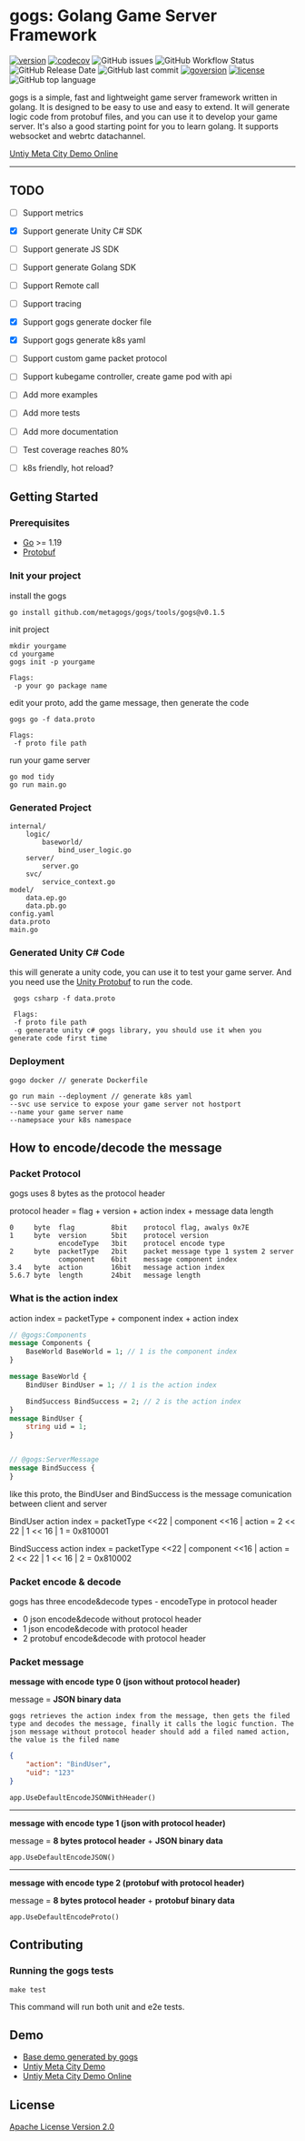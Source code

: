 # gogs: Golang Game Server Framework


[![version](https://img.shields.io/github/v/tag/metagogs/gogs?label=version)](https://github.com/metagogs/gogs)
[![codecov](https://codecov.io/gh/metagogs/gogs/branch/main/graph/badge.svg?token=CLNQZ26H6X)](https://codecov.io/gh/metagogs/gogs)
![GitHub issues](https://img.shields.io/github/issues/metagogs/gogs)
![GitHub Workflow Status](https://img.shields.io/github/workflow/status/metagogs/gogs/Go)
![GitHub Release Date](https://img.shields.io/github/release-date/metagogs/gogs)
![GitHub last commit](https://img.shields.io/github/last-commit/metagogs/gogs)
[![goversion](https://img.shields.io/github/go-mod/go-version/metagogs/gogs)](https://github.com/metagogs/gogs)
[![license](https://img.shields.io/github/license/metagogs/gogs)](https://github.com/metagogs/gogs)
![GitHub top language](https://img.shields.io/github/languages/top/metagogs/gogs)



gogs is a simple, fast and lightweight game server framework written in golang. It is designed to be easy to use and easy to extend. It will generate logic code from protobuf files, and you can use it to develop your game server. It's also a good starting point for you to learn golang. It supports websocket and webrtc datachannel.

[Untiy Meta City Demo Online](https://metagogs.github.io/metacity/)

---

## TODO
- [ ] Support metrics
- [x] Support generate Unity C# SDK
- [ ] Support generate JS SDK
- [ ] Support generate Golang SDK
- [ ] Support Remote call
- [ ] Support tracing
- [x] Support gogs generate docker file
- [x] Support gogs generate k8s yaml
- [ ] Support custom game packet protocol
- [ ] Support kubegame controller, create game pod with api
- [ ] Add more examples
- [ ] Add more tests
- [ ] Add more documentation
- [ ] Test coverage reaches 80% 
- [ ] k8s friendly, hot reload?


## Getting Started
### Prerequisites
* [Go](https://golang.org/) >= 1.19
* [Protobuf](https://developers.google.com/protocol-buffers)
### Init your project
install the gogs
```
go install github.com/metagogs/gogs/tools/gogs@v0.1.5
```
init project
```
mkdir yourgame
cd yourgame
gogs init -p yourgame

Flags:
 -p your go package name
```
edit your proto, add the game message, then generate the code
```
gogs go -f data.proto

Flags:
 -f proto file path
```
run your game server
```
go mod tidy
go run main.go
```
### Generated Project
```
internal/
    logic/
        baseworld/
            bind_user_logic.go
    server/
        server.go
    svc/
        service_context.go
model/
    data.ep.go
    data.pb.go
config.yaml     
data.proto      
main.go
```

### Generated Unity C# Code
this will generate a unity code, you can use it to test your game server. And you need use the [Unity Protobuf](./unity) to run the code.
```
 gogs csharp -f data.proto

 Flags:
 -f proto file path
 -g generate unity c# gogs library, you should use it when you generate code first time
```

### Deployment
```
gogo docker // generate Dockerfile

go run main --deployment // generate k8s yaml
--svc use service to expose your game server not hostport
--name your game server name
--namepsace your k8s namespace
```

## How to encode/decode the message
### Packet Protocol
gogs uses 8 bytes as the protocol header

protocol header = flag + version + action index + message data length
```
0     byte  flag         8bit    protocol flag, awalys 0x7E 
1     byte  version      5bit    protocel version
            encodeType   3bit    protocel encode type
2     byte  packetType   2bit    packet message type 1 system 2 server
            component    6bit    message component index
3.4   byte  action       16bit   message action index
5.6.7 byte  length       24bit   message length
```

### What is the action index

action index = packetType + component index + action index
```protobuf
// @gogs:Components
message Components {
    BaseWorld BaseWorld = 1; // 1 is the component index
}

message BaseWorld {
    BindUser BindUser = 1; // 1 is the action index

    BindSuccess BindSuccess = 2; // 2 is the action index
}
message BindUser {
    string uid = 1;
}


// @gogs:ServerMessage
message BindSuccess {
}
```

like this proto, the BindUser and BindSuccess is the message comunication between client and server

BindUser action index = packetType <<22 | component <<16 | action = 2 << 22 | 1 << 16 | 1 = 0x810001

BindSuccess action index = packetType <<22 | component <<16 | action = 2 << 22 | 1 << 16 | 2 = 0x810002

### Packet encode & decode
gogs has three encode&decode types - encodeType in protocol header
- 0 json encode&decode without protocol header
- 1 json encode&decode with protocol header
- 2 protobuf encode&decode with protocol header

### Packet message

**message with encode type 0 (json without protocol header)**

message = **JSON binary data**

`gogs retrieves the action index from the message, then gets the filed type and decodes the message, finally it calls the logic function. The json message without protocol header should add a filed named action, the value is the filed name`

```json
{
	"action": "BindUser",
	"uid": "123"
}
```

```golang
app.UseDefaultEncodeJSONWithHeader()
```

---
**message with encode type 1 (json with protocol header)**

message = **8 bytes protocol header** + **JSON binary data**

```golang
app.UseDefaultEncodeJSON()
```
---
**message with encode type 2 (protobuf with protocol header)**

message = **8 bytes protocol header** + **protobuf binary data**

```golang
app.UseDefaultEncodeProto()
```




## Contributing
### Running the gogs tests
```
make test
```
This command will run both unit and e2e tests.


## Demo
  + [Base demo generated by gogs](./examples/basedemo)
  + [Untiy Meta City Demo](https://github.com/metagogs/metacity)
  + [Untiy Meta City Demo Online](https://metagogs.github.io/metacity/)
  
## License
[Apache License Version 2.0](./LICENSE)

